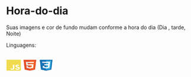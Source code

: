 # Hora-do-dia


Suas imagens e cor de fundo mudam conforme a hora do dia (Dia , tarde, Noite)


Linguagens:

<div style="display: inline_block"><br>
  <img align="center" alt="cami-js" height="30" width="40" src="https://raw.githubusercontent.com/devicons/devicon/master/icons/javascript/javascript-plain.svg">
  <img align="center" alt="cami-HTML" height="30" width="40" src="https://raw.githubusercontent.com/devicons/devicon/master/icons/html5/html5-original.svg">
  <img align="center" alt="cami-CSS" height="30" width="40" src="https://raw.githubusercontent.com/devicons/devicon/master/icons/css3/css3-original.svg">
</div>
